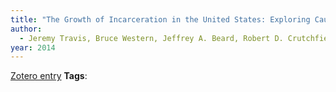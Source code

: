 ```yaml
---
title: "The Growth of Incarceration in the United States: Exploring Causes and Consequences"
author:
  - Jeremy Travis, Bruce Western, Jeffrey A. Beard, Robert D. Crutchfield, Tony Fabelo, Marie Gottschalk, Craig W. Haney, Ricardo H. Hinojosa, Glenn C. Loury, Sara S. McLanahan, Lawrence M. Mead, Khalil Gibran Muhammad, Daniel S. Nagin, Devah Pager, Anne Morrison Piehl, Josiah D. Rich, Robert J. Sampson, Heather Ann Thompson, Michael Tonry, Avelardo Valdez
year: 2014
---
```

[Zotero entry](zotero://select/items/@travisGrowthIncarcerationUnited2014)
**Tags**: 
